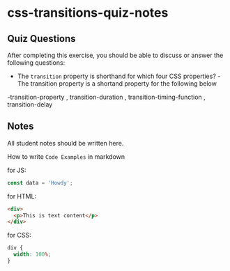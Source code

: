 # css-transitions-quiz-notes

## Quiz Questions

After completing this exercise, you should be able to discuss or answer the following questions:

- The `transition` property is shorthand for which four CSS properties?
  -The transition property is a shortand property for the following below

-transition-property , transition-duration , transition-timing-function , transition-delay

## Notes

All student notes should be written here.

How to write `Code Examples` in markdown

for JS:

```javascript
const data = 'Howdy';
```

for HTML:

```html
<div>
  <p>This is text content</p>
</div>
```

for CSS:

```css
div {
  width: 100%;
}
```
